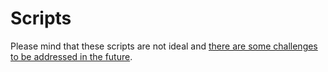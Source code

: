 # Scripts

Please mind that these scripts are not ideal and [there are some challenges to be addressed in the future](https://trello.com/c/CX3nHlSn/2390-boutique-turn-scripts-folder-into-grunt-tasks).
